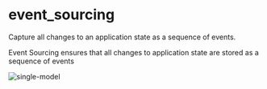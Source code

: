 # event_sourcing
Capture all changes to an application state as a sequence of events.

Event Sourcing ensures that all changes to application state are stored as a sequence of events


![single-model](https://user-images.githubusercontent.com/8505315/93557666-3011b200-f999-11ea-8ddd-3f9f1ab8c6d6.png)

